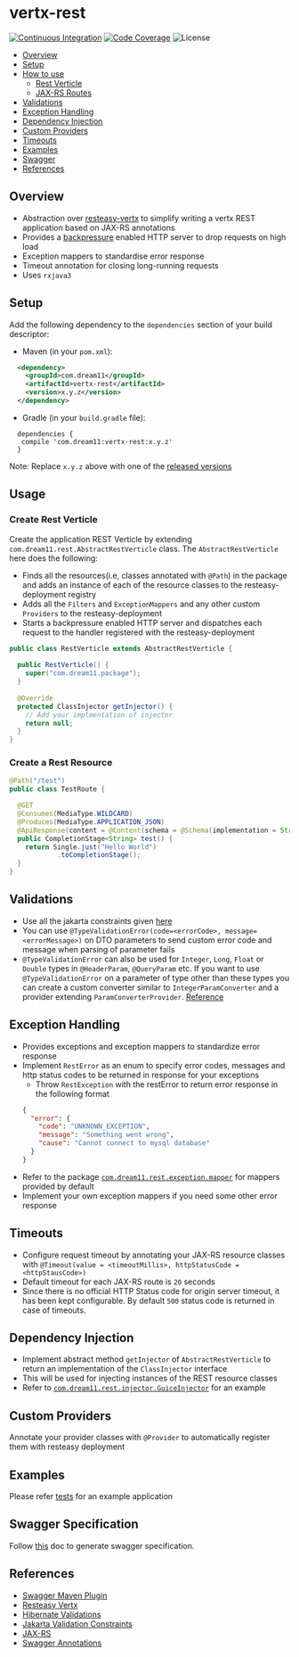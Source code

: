 # vertx-rest
[![Continuous Integration](https://github.com/dream11/vertx-rest/actions/workflows/ci.yml/badge.svg)](https://github.com/dream11/vertx-rest/actions/workflows/ci.yml)
[![Code Coverage](https://codecov.io/gh/dream11/vertx-rest/branch/master/graph/badge.svg)](https://codecov.io/gh/dream11/vertx-rest)
![License](https://img.shields.io/badge/license-MIT-green.svg)

- [Overview](#overview)
- [Setup](#setup)
- [How to use](#usage)
  - [Rest Verticle](#create-rest-verticle)
  - [JAX-RS Routes](#create-a-rest-resource)
- [Validations](#validations)
- [Exception Handling](#exception-handling)
- [Dependency Injection](#dependency-injection)
- [Custom Providers](#custom-providers)
- [Timeouts](#timeouts)
- [Examples](#examples)
- [Swagger](#swagger-specification)
- [References](#references)

## Overview
- Abstraction over [resteasy-vertx](https://github.com/resteasy/resteasy/tree/main/server-adapters/resteasy-vertx) to simplify writing a
  vertx REST application based on JAX-RS annotations
- Provides a [backpressure](https://github.com/ReactiveX/RxJava/wiki/Backpressure) enabled HTTP server to drop requests on high load
- Exception mappers to standardise error response
- Timeout annotation for closing long-running requests
- Uses `rxjava3`

## Setup

Add the following dependency to the `dependencies` section of your build descriptor:

- Maven (in your `pom.xml`):
```xml
  <dependency>
    <groupId>com.dream11</groupId>
    <artifactId>vertx-rest</artifactId>
    <version>x.y.z</version>
  </dependency>
```

- Gradle (in your `build.gradle` file):
```
  dependencies {
   compile 'com.dream11:vertx-rest:x.y.z'
  }
```

Note: Replace `x.y.z` above with one of the [released versions](https://github.com/dream11/vertx-rest/releases)

## Usage

### Create Rest Verticle
Create the application REST Verticle by extending `com.dream11.rest.AbstractRestVerticle` class.
The `AbstractRestVerticle` here does the following:
* Finds all the resources(i.e, classes annotated with `@Path`) in the package and adds an instance of each of the resource classes to
  the resteasy-deployment registry
* Adds all the `Filters` and `ExceptionMappers` and any other custom `Providers` to the resteasy-deployment
* Starts a backpressure enabled HTTP server and dispatches each request to the handler registered with the resteasy-deployment

```java   
public class RestVerticle extends AbstractRestVerticle {
    
  public RestVerticle() {
    super("com.dream11.package");
  }
  
  @Override
  protected ClassInjector getInjector() {
    // Add your implmentation of injector
    return null;
  }
}
```

### Create a Rest Resource

```java
@Path("/test")
public class TestRoute {

  @GET
  @Consumes(MediaType.WILDCARD)
  @Produces(MediaType.APPLICATION_JSON)
  @ApiResponse(content = @Content(schema = @Schema(implementation = String.class)))
  public CompletionStage<String> test() {
    return Single.just("Hello World")
            .toCompletionStage();
  }
}
```

## Validations
* Use all the jakarta constraints given [here](https://jakarta.ee/specifications/bean-validation/3.0/apidocs/jakarta/validation/constraints/package-summary.html)
* You can use `@TypeValidationError(code=<errorCode>, message=<errorMessage>)` on DTO parameters to send custom error code and message
  when parsing of parameter fails
* `@TypeValidationError` can also be used for `Integer`, `Long`, `Float` or `Double` types in `@HeaderParam`, `@QueryParam` etc. If you
  want to use `@TypeValidationError` on a parameter of type other than these types you can create a custom converter similar to `IntegerParamConverter` and a provider extending `ParamConverterProvider`. [Reference](https://blog.sebastian-daschner.com/entries/jaxrs-convert-params)

## Exception Handling
- Provides exceptions and exception mappers to standardize error response
- Implement `RestError` as an enum to specify error codes, messages and http status codes to be returned in response for your exceptions
  - Throw `RestException` with the restError to return error response in the following format
  ```json
  {
    "error": {
      "code": "UNKNOWN_EXCEPTION",
      "message": "Something went wrong",
      "cause": "Cannot connect to mysql database"
    } 
  }
  ```
- Refer to the package [`com.dream11.rest.exception.mapper`](src/main/java/com/dream11/rest/exception/mapper) for mappers provided by
  default
- Implement your own exception mappers if you need some other error response

## Timeouts
- Configure request timeout by annotating your JAX-RS resource classes with `@Timeout(value = <timeoutMillis>, httpStatusCode =
  <httpStausCode>)`
- Default timeout for each JAX-RS route is `20` seconds
- Since there is no official HTTP Status code for origin server timeout, it has been kept configurable. By default `500` status code
  is returned in case of timeouts.

## Dependency Injection
- Implement abstract method `getInjector` of `AbstractRestVerticle` to return an implementation of the `ClassInjector` interface
- This will be used for injecting instances of the REST resource classes
- Refer to [`com.dream11.rest.injector.GuiceInjector`](src/test/java/com/dream11/rest/injector/GuiceInjector.java) for an example

## Custom Providers
Annotate your provider classes with `@Provider` to automatically register them with resteasy deployment

## Examples
Please refer [tests](/src/test/java/com/dream11/rest) for an example application

## Swagger Specification
Follow [this](/docs/swagger/swagger-generation.md) doc to generate swagger specification.

## References

* [Swagger Maven Plugin](https://github.com/swagger-api/swagger-core/tree/master/modules/swagger-maven-plugin)
* [Resteasy Vertx](https://docs.jboss.org/resteasy/docs/3.1.0.Final/userguide/html/RESTEasy_Embedded_Container.html)
* [Hibernate Validations](https://hibernate.org/validator/documentation/getting-started/)
* [Jakarta Validation Constraints](https://jakarta.ee/specifications/bean-validation/3.0/apidocs/jakarta/validation/constraints/package-summary.html)
* [JAX-RS](https://docs.oracle.com/javaee/6/tutorial/doc/gilik.html)
* [Swagger Annotations](https://github.com/swagger-api/swagger-core/wiki/Annotations)
